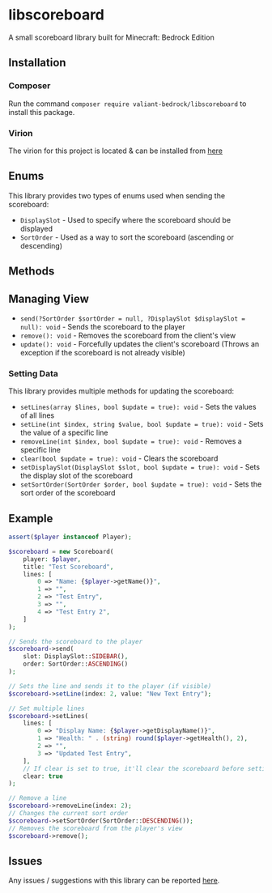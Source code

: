 # libscoreboard
A small scoreboard library built for Minecraft: Bedrock Edition

## Installation
### Composer
Run the command `composer require valiant-bedrock/libscoreboard` to install this package.
### Virion
The virion for this project is located & can be installed from [here](https://poggit.pmmp.io/ci/Valiant-Bedrock/libscoreboard/libscoreboard)

## Enums
This library provides two types of enums used when sending the scoreboard:
- `DisplaySlot` - Used to specify where the scoreboard should be displayed
- `SortOrder` - Used as a way to sort the scoreboard (ascending or descending)

## Methods

## Managing View
- `send(?SortOrder $sortOrder = null, ?DisplaySlot $displaySlot = null): void` - Sends the scoreboard to the player
- `remove(): void` - Removes the scoreboard from the client's view
- `update(): void` - Forcefully updates the client's scoreboard (Throws an exception if the scoreboard is not already visible)

### Setting Data
This library provides multiple methods for updating the scoreboard:
- `setLines(array $lines, bool $update = true): void` - Sets the values of all lines
- `setLine(int $index, string $value, bool $update = true): void` - Sets the value of a specific line
- `removeLine(int $index, bool $update = true): void` - Removes a specific line
- `clear(bool $update = true): void` - Clears the scoreboard
- `setDisplaySlot(DisplaySlot $slot, bool $update = true): void` - Sets the display slot of the scoreboard
- `setSortOrder(SortOrder $order, bool $update = true): void` - Sets the sort order of the scoreboard

## Example
```php
assert($player instanceof Player);

$scoreboard = new Scoreboard(
    player: $player,
    title: "Test Scoreboard",
    lines: [
        0 => "Name: {$player->getName()}",
        1 => "",
        2 => "Test Entry",
        3 => "",
        4 => "Test Entry 2",
    ]
);

// Sends the scoreboard to the player
$scoreboard->send(
    slot: DisplaySlot::SIDEBAR(),
    order: SortOrder::ASCENDING()
);

// Sets the line and sends it to the player (if visible)
$scoreboard->setLine(index: 2, value: "New Text Entry");

// Set multiple lines
$scoreboard->setLines(
    lines: [
        0 => "Display Name: {$player->getDisplayName()}",
        1 => "Health: " . (string) round($player->getHealth(), 2),
        2 => "",
        3 => "Updated Test Entry",
    ],
    // If clear is set to true, it'll clear the scoreboard before setting the lines
    clear: true
);

// Remove a line
$scoreboard->removeLine(index: 2);
// Changes the current sort order
$scoreboard->setSortOrder(SortOrder::DESCENDING());
// Removes the scoreboard from the player's view
$scoreboard->remove();
```


## Issues
Any issues / suggestions with this library can be reported [here](https://github.com/Valiant-Bedrock/libscoreboard/issues).